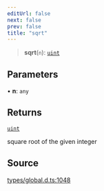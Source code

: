 ```yaml
---
editUrl: false
next: false
prev: false
title: "sqrt"
---
```


> **sqrt**(`n`): [`uint`](../type-aliases/uint.md)

## Parameters

• **n**: `any`

## Returns

[`uint`](../type-aliases/uint.md)

square root of the given integer

## Source

[types/global.d.ts:1048](https://github.com/algorandfoundation/tealscript/blob/e015f8b0/types/global.d.ts#L1048)
